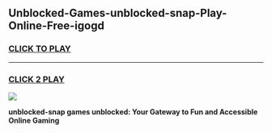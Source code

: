 
## Unblocked-Games-unblocked-snap-Play-Online-Free-igogd
<h3>
<a href="https://premium76.site?title=unblocked-snap&ref=26A">CLICK TO PLAY</a></h3>
<hr>

<h3>
<a href="https://premium76.site?title=unblocked-snap&ref=26A">CLICK 2 PLAY</a>
  
</h3>

<a href="https://premium76.site?title=unblocked-snap&ref=26A"><img src="https://clearcache.store/games.png"></a>


**unblocked-snap games unblocked: Your Gateway to Fun and Accessible Online Gaming**
